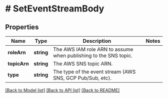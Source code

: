 # # SetEventStreamBody

## Properties

Name | Type | Description | Notes
------------ | ------------- | ------------- | -------------
**roleArn** | **string** | The AWS IAM role ARN to assume when publishing to the SNS topic. |
**topicArn** | **string** | The AWS SNS topic ARN. |
**type** | **string** | The type of the event stream (AWS SNS, GCP Pub/Sub, etc). |

[[Back to Model list]](../../README.md#models) [[Back to API list]](../../README.md#endpoints) [[Back to README]](../../README.md)
